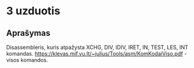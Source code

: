 # 3 uzduotis


## Aprašymas
Disassembleris, kuris atpažysta XCHG, DIV, IDIV, IRET, IN, TEST, LES, INT komandas.
https://klevas.mif.vu.lt/~julius/Tools/asm/KomKodaiViso.pdf - visos komandos.


